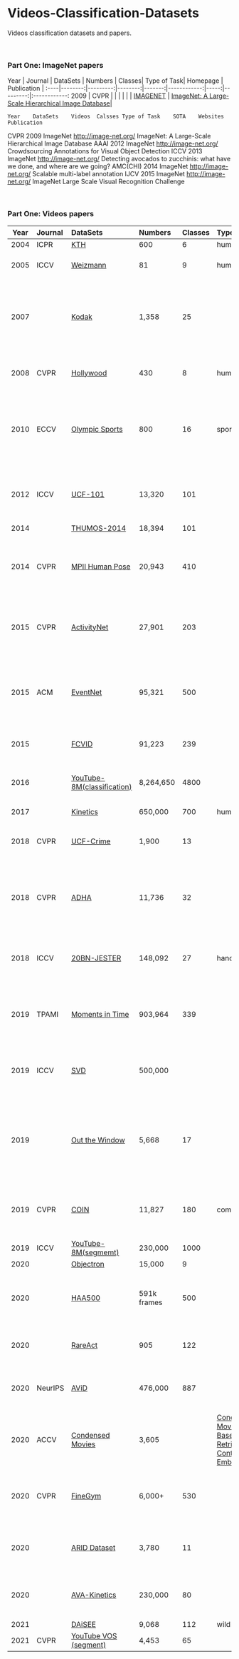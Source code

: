 # Videos-Classification-Datasets
Videos classification datasets and papers.




&nbsp; 
&nbsp;  
###  Part One: ImageNet papers
Year | Journal | DataSets | Numbers | Classes| Type of Task|  Homepage | Publication |
:----|--------:|---------:|--------:|-------:|------------:|-----:|---------:|:------------:
2009 |  CVPR   |    |   | | |  |  [IMAGENET](http://image-net.org/) | [ ImageNet: A Large-Scale Hierarchical Image Database](http://image-net.org/static_files/papers/imagenet_cvpr09.pdf)|


								
	Year	DataSets	Videos	Calsses	Type of Task	SOTA	Websites	Publication
CVPR	2009	ImageNet					http://image-net.org/	 ImageNet: A Large-Scale Hierarchical Image Database
 AAAI 	2012	ImageNet					http://image-net.org/	Crowdsourcing Annotations for Visual Object Detection
ICCV	2013	ImageNet					http://image-net.org/	Detecting avocados to zucchinis: what have we done, and where are we going?
AMC(CHI)	2014	ImageNet					http://image-net.org/	Scalable multi-label annotation
IJCV	2015	ImageNet					http://image-net.org/	ImageNet Large Scale Visual Recognition Challenge



&nbsp; 
&nbsp;  
###  Part One: Videos papers
|Year | Journal |                    DataSets                     | Numbers | Classes| Type of Task|             Publication      |
|:---:|:--------|:------------------------------------------------|:--------|:-------|:------------|:-----------------------------|
|2004 |	ICPR   | [KTH](https://www.csc.kth.se/cvap/actions/)	  |600	    |6       |human action | --- |
|2005 |	ICCV   |[Weizmann](http://www.wisdom.weizmann.ac.il/~vision/SpaceTimeActions.html)  |81	    |9       |human action | [Actions as Space-Time Shapes](http://www.wisdom.weizmann.ac.il/~vision/VideoAnalysis/Demos/SpaceTimeActions/SpaceTimeActions_pami07.pdf) |
|2007 |	       | [Kodak](https://www.ee.columbia.edu/ln/dvmm/consumervideo/)	  |1,358     |	25   |	           |		[Kodak consumer video benchmark data set: concept definition and annotation ]() |
|2008 |	CVPR   |[Hollywood](https://www.di.ens.fr/~laptev/download.html)  |	430 |	8    |human action |  [Learning realistic human actions from movies](http://www.irisa.fr/vista/Papers/2008_cvpr_laptev.pdf) |[Actions in Context](http://www.irisa.fr/vista/Papers/2009_cvpr_marszalek.pdf) |
|2010 |	ECCV   | [Olympic Sports](http://vision.stanford.edu/Datasets/OlympicSports/)|	800 |	16   |sports	   | 	[Modeling Temporal Structure of Decomposable Motion Segments for Activity Classification](http://vision.stanford.edu/documents/NieblesChenFei-Fei_ECCV2010.pdf) |  [HMDB: A Large Video Database for Human Motion Recognition](http://cbcl.mit.edu/publications/ps/Kuehne_etal_iccv11.pdf) | [Consumer Video Understanding: A Benchmark Database and An Evaluation of Human and Machine Performance](https://www.ee.columbia.edu/ln/dvmm/publications/11/icmr11-consumervideo.pdf) |
|2012 |	ICCV   | [UCF-101](https://www.crcv.ucf.edu/research/data-sets/ucf101/)	  |13,320    |	101  |		 | [UCF101: A Dataset of 101 Human Actions Classes From Videos in The Wild](https://www.ee.columbia.edu/ln/dvmm/publications/11/icmr11-consumervideo.pdf) |
|2014 |        |[THUMOS-2014](http://crcv.ucf.edu/THUMOS14/home.html) |18,394    |	101  |			|    | [Large-scale Video Classification with Convolutional Neural Networks](https://ieeexplore.ieee.org/document/6909619) |
|2014 |	CVPR  |[MPII Human Pose](http://human-pose.mpi-inf.mpg.de/) |20,943|	410  |			| [2D Human Pose Estimation: New Benchmark and State of the Art Analysis](https://ieeexplore.ieee.org/document/6909866) |
|2015 |	CVPR  |[ActivityNet](http://activity-net.org/)| 27,901   |	203  |		  | [ActivityNet: A Large-Scale Video Benchmark for Human Activity Understanding](https://ieeexplore.ieee.org/document/7298698) |
| 2015 | ACM  | [EventNet](http://eventnet.ee.columbia.edu/)  | 95,321   | 500    |                 | [EventNet: A Large Scale Structured Concept Library for Complex Event Detection in Video](https://arxiv.org/pdf/1506.02328v2.pdf) |
| 2015 |      | [FCVID]( http://bigvid.fudan.edu.cn/FCVID/  )     | 91,223   | 239    |                    | [FCVID : Fudan-Columbia Video Dataset](http://www.yugangjiang.info/publication/TPAMI17-supplementary.pdf)                                                    |
| 2016 |      | [YouTube-8M(classification)](https://research.google.com/youtube8m/index.html ) | 8,264,650 | 4800 |              | [YouTube-8M: A Large-Scale Video Classification Benchmark](https://arxiv.org/abs/1609.08675)  |
| 2017 |       | [Kinetics](https://deepmind.com/research/open-source/kinetics)  | 650,000  | 700  |  human action |             | [A Short Note on the Kinetics-700-2020 Human Action Dataset](https://arxiv.org/abs/2010.10864)    |
| 2018 | CVPR  | [UCF-Crime](https://www.crcv.ucf.edu/projects/real-world/ )   | 1,900    | 13   |             | [Real-world Anomaly Detection in Surveillance Videos](https://arxiv.org/abs/1801.04264)   |
| 2018 | CVPR  | [ADHA ](https://www.mvig.org/research/adha/adha.html )      | 11,736   | 32   |                | [Human Action Adverb Recognition: ADHA Dataset and A Three-Stream Hybrid Model](https://www.mvig.org/research/adha/adha.pdf)   |
| 2018 | ICCV  | [20BN-JESTER](https://20bn.com/datasets/jester   )    | 148,092  | 27   | hand gestures  | [The Jester Dataset: A Large-Scale Video Dataset of Human Gestures](https://openaccess.thecvf.com/content_ICCVW_2019/papers/HANDS/Materzynska_The_Jester_Dataset_A_Large-Scale_Video_Dataset_of_Human_Gestures_ICCVW_2019_paper.pdf)  |
| 2019 | TPAMI | [Moments in Time](http://moments.csail.mit.edu/  )    | 903,964 | 339  |              | [Moments in Time Dataset: one million videos for event understanding](http://moments.csail.mit.edu/TPAMI.2019.2901464.pdf)    |
| 2019 | ICCV  | [SVD]( https://svdbase.github.io/)   | 500,000  |      |                        | [SVD: A Large-Scale Short Video Dataset for Near-Duplicate Video Retrieval](https://svdbase.github.io/files/ICCV19_SVD.pdf)   |
| 2019 |       | [Out the Window](https://stresearch.github.io/otw/)    | 5,668    | 17   |              | [Out the Window: A Crowd-Sourced Dataset for Activity Classification in Security Video](https://arxiv.org/abs/1908.10899v2)   |
| 2019 | CVPR  | [COIN](https://coin-dataset.github.io/ )     | 11,827  | 180  | comprehensive | [COIN: A Large-scale Dataset for Comprehensive Instructional Video Analysis](https://arxiv.org/abs/1903.02874) |
| 2019 | ICCV  | [YouTube-8M(segmemt)]( https://research.google.com/youtube8m/index.html)       | 230,000    | 1000 |      |  |                                                 
| 2020 |         |[ Objectron](https://github.com/google-research-datasets/Objectron/)    | 15,000        | 9 |            |       |                                                                          
| 2020 |         | [HAA500](https://www.cse.ust.hk/haa/)  | 591k  frames | 500 |                          | [HAA500: Human-Centric Atomic Action Dataset with Curated Videos](https://arxiv.org/abs/2009.05224)   |
| 2020 |         | [RareAct](https://github.com/antoine77340/RareAct)   | 905  | 122 |             | [RareAct: A video dataset of unusual interactions](https://arxiv.org/abs/2008.01018)   |
| 2020 | NeurIPS | [AViD](https://github.com/piergiaj/AViD )  | 476,000 | 887 |              | [AViD Dataset: Anonymized Videos from Diverse Countries](https://arxiv.org/pdf/2007.05515.pdf)   |
| 2020 | ACCV    | [Condensed Movies](https://www.robots.ox.ac.uk/~vgg/research/condensed-movies/)  | 3,605       |     | [Condensed Movies: Story Based Retrieval with Contextual Embeddings](https://arxiv.org/pdf/2005.04208.pdf)     |
| 2020 | CVPR    | [FineGym]( https://sdolivia.github.io/FineGym/) | 6,000+   | 530 |            | [FineGym: A Hierarchical Video Dataset for Fine-grained Action Understanding](https://arxiv.org/abs/2004.06704)           |
| 2020 |         | [ARID Dataset](https://xuyu0010.github.io/arid)   | 3,780    | 11 |                     | [ARID: A New Dataset for Recognizing Action in the Dark](https://arxiv.org/pdf/2006.03876.pdf)   |
| 2020 |         | [AVA-Kinetics](https://research.google.com/ava/index.html )          | 230,000     | 80  |                    | [The AVA-Kinetics Localized Human Actions Video Dataset](https://arxiv.org/abs/2005.00214)                                |
| 2021 |         | [DAiSEE](https://iith.ac.in/~daisee-dataset/)  | 9,068   | 112 | wild |           | [DAiSEE: Towards User Engagement Recognition in the Wild](https://arxiv.org/abs/1609.01885) |
| 2021 | CVPR    | [YouTube VOS (segment)](https://youtube-vos.org/challenge/2021/ ) | 4,453     | 65  |             | [Video Instance Segmentation](https://arxiv.org/abs/1905.04804)  |








